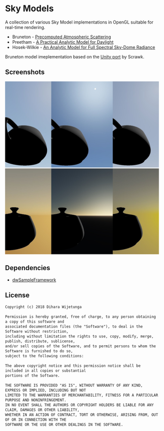 # Sky Models
A collection of various Sky Model implementations in OpenGL suitable for real-time rendering.

* Bruneton - [Precomputed Atmospheric Scattering
](http://www-ljk.imag.fr/Publications/Basilic/com.lmc.publi.PUBLI_Article@11e7cdda2f7_f64b69/article.pdf)
* Preetham - [A Practical Analytic Model for Daylight](https://www.cs.utah.edu/~shirley/papers/sunsky/sunsky.pdf)
* Hosek-Wilkie - [An Analytic Model for Full Spectral Sky-Dome Radiance](https://cgg.mff.cuni.cz/projects/SkylightModelling/HosekWilkie_SkylightModel_SIGGRAPH2012_Preprint_lowres.pdf)

Bruneton model imeplementation based on the [Unity port](https://github.com/Scrawk/Brunetons-Atmospheric-Scatter) by Scrawk.

## Screenshots
![SkyModels](data/SkyModels_1.jpg)
![SkyModels](data/SkyModels_2.jpg)

## Dependencies
* [dwSampleFramework](https://github.com/diharaw/dwSampleFramework) 

## License
```
Copyright (c) 2018 Dihara Wijetunga

Permission is hereby granted, free of charge, to any person obtaining a copy of this software and 
associated documentation files (the "Software"), to deal in the Software without restriction, 
including without limitation the rights to use, copy, modify, merge, publish, distribute, sublicense,
and/or sell copies of the Software, and to permit persons to whom the Software is furnished to do so, 
subject to the following conditions:

The above copyright notice and this permission notice shall be included in all copies or substantial
portions of the Software.

THE SOFTWARE IS PROVIDED "AS IS", WITHOUT WARRANTY OF ANY KIND, EXPRESS OR IMPLIED, INCLUDING BUT NOT 
LIMITED TO THE WARRANTIES OF MERCHANTABILITY, FITNESS FOR A PARTICULAR PURPOSE AND NONINFRINGEMENT. 
IN NO EVENT SHALL THE AUTHORS OR COPYRIGHT HOLDERS BE LIABLE FOR ANY CLAIM, DAMAGES OR OTHER LIABILITY,
WHETHER IN AN ACTION OF CONTRACT, TORT OR OTHERWISE, ARISING FROM, OUT OF OR IN CONNECTION WITH THE 
SOFTWARE OR THE USE OR OTHER DEALINGS IN THE SOFTWARE.
```